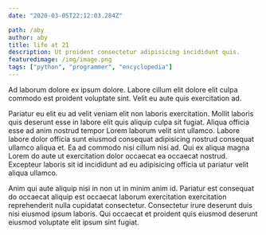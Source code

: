 ```yaml
---
date: "2020-03-05T22:12:03.284Z"

path: /aby
author: aby
title: life at 21
description: Ut proident consectetur adipisicing incididunt quis.
featuredimage: /img/image.png
tags: ["python", "programmer", "encyclopedia"]
---
```


Ad laborum dolore ex ipsum dolore. Labore cillum elit dolore elit culpa commodo est proident voluptate sint. Velit eu aute quis exercitation ad.

Pariatur eu elit eu ad velit veniam elit non laboris exercitation. Mollit laboris quis deserunt esse in labore elit quis aliquip culpa sit fugiat. Aliqua officia esse ad anim nostrud tempor Lorem laborum velit sint ullamco. Labore labore dolor officia sunt eiusmod consequat adipisicing nostrud consequat ullamco aliqua et. Ea ad commodo nisi cillum nisi ad. Qui ex aliqua magna Lorem do aute ut exercitation dolor occaecat ea occaecat nostrud. Excepteur laboris sit id incididunt ad eu adipisicing officia ut pariatur velit aliqua ullamco.

Anim qui aute aliquip nisi in non ut in minim anim id. Pariatur est consequat do occaecat aliquip est occaecat laborum exercitation exercitation reprehenderit nulla cupidatat consectetur. Consectetur irure deserunt duis nisi eiusmod ipsum laboris. Qui occaecat et proident quis eiusmod deserunt eiusmod voluptate elit ipsum sint fugiat.

